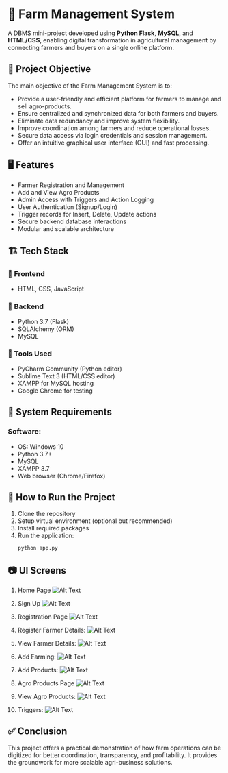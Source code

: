 # 🌾 Farm Management System 

A DBMS mini-project developed using **Python Flask**, **MySQL**, and **HTML/CSS**, enabling digital transformation in agricultural management by connecting farmers and buyers on a single online platform.

## 📌 Project Objective

The main objective of the Farm Management System is to:

- Provide a user-friendly and efficient platform for farmers to manage and sell agro-products.
- Ensure centralized and synchronized data for both farmers and buyers.
- Eliminate data redundancy and improve system flexibility.
- Improve coordination among farmers and reduce operational losses.
- Secure data access via login credentials and session management.
- Offer an intuitive graphical user interface (GUI) and fast processing.

## 🖥️ Features

-  Farmer Registration and Management
-  Add and View Agro Products
-  Admin Access with Triggers and Action Logging
-  User Authentication (Signup/Login)
-  Trigger records for Insert, Delete, Update actions
-  Secure backend database interactions
-  Modular and scalable architecture

## 🏗️ Tech Stack

### 🔹 Frontend
- HTML, CSS, JavaScript

### 🔹 Backend
- Python 3.7 (Flask)
- SQLAlchemy (ORM)
- MySQL

### 🔹 Tools Used
- PyCharm Community (Python editor)
- Sublime Text 3 (HTML/CSS editor)
- XAMPP for MySQL hosting
- Google Chrome for testing

## 🧰 System Requirements

### Software:
- OS: Windows 10
- Python 3.7+
- MySQL
- XAMPP 3.7
- Web browser (Chrome/Firefox)

## 🚀 How to Run the Project

1. Clone the repository
2. Setup virtual environment (optional but recommended)
3. Install required packages
4. Run the application:
   ```bash
   python app.py
   ```
## 📷 UI Screens
1. Home Page
![Alt Text](https://github.com/VinothaRamkumar27/Farm-Management-System/blob/9e934e92e7005e77d8c129145a5e786841bc126c/Farm-management-sysem/Outputs/Home%20page.jpg)

2. Sign Up
![Alt Text](https://github.com/VinothaRamkumar27/Farm-Management-System/blob/9e934e92e7005e77d8c129145a5e786841bc126c/Farm-management-sysem/Outputs/Sign%20up.jpg)

3. Registration Page
![Alt Text](https://github.com/VinothaRamkumar27/Farm-Management-System/blob/9e934e92e7005e77d8c129145a5e786841bc126c/Farm-management-sysem/Outputs/Register%20Page.jpg)

4. Register Farmer Details:
![Alt Text](https://github.com/VinothaRamkumar27/Farm-Management-System/blob/898af81c05653c6683d10b429c92393ac9196d9e/Farm-management-sysem/Outputs/Register%20Farmer%20Details.jpg)

5. View Farmer Details:
![Alt Text](https://github.com/VinothaRamkumar27/Farm-Management-System/blob/898af81c05653c6683d10b429c92393ac9196d9e/Farm-management-sysem/Outputs/View%20Farmer%20Details.jpg)

6. Add Farming:
![Alt Text](https://github.com/VinothaRamkumar27/Farm-Management-System/blob/898af81c05653c6683d10b429c92393ac9196d9e/Farm-management-sysem/Outputs/Add%20Farming.jpg)

7. Add Products:
![Alt Text](https://github.com/VinothaRamkumar27/Farm-Management-System/blob/898af81c05653c6683d10b429c92393ac9196d9e/Farm-management-sysem/Outputs/Add%20products.jpg)

8. Agro Products Page
![Alt Text](https://github.com/VinothaRamkumar27/Farm-Management-System/blob/9e934e92e7005e77d8c129145a5e786841bc126c/Farm-management-sysem/Outputs/Agro%20Products.jpg)

9. View Agro Products:
![Alt Text](https://github.com/VinothaRamkumar27/Farm-Management-System/blob/898af81c05653c6683d10b429c92393ac9196d9e/Farm-management-sysem/Outputs/View%20Agro%20Products.jpg)

10. Triggers:
![Alt Text](https://github.com/VinothaRamkumar27/Farm-Management-System/blob/898af81c05653c6683d10b429c92393ac9196d9e/Farm-management-sysem/Outputs/Triggers.jpg)

## ✅ Conclusion
This project offers a practical demonstration of how farm operations can be digitized for better coordination, transparency, and profitability. It provides the groundwork for more scalable agri-business solutions.

